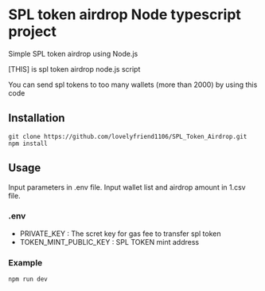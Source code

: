 # SPL token airdrop Node typescript project
Simple SPL token airdrop using Node.js

[THIS] is spl token airdrop node.js script

You can send spl tokens to too many wallets (more than 2000) by using this code



## Installation
```
git clone https://github.com/lovelyfriend1106/SPL_Token_Airdrop.git
npm install
```
## Usage
Input parameters in .env file.
Input wallet list and airdrop amount in 1.csv file.

### .env
- PRIVATE_KEY : The scret key for gas fee to transfer spl token
- TOKEN_MINT_PUBLIC_KEY : SPL TOKEN mint address

### Example
```
npm run dev
```